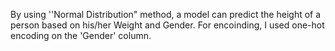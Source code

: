 By using ''Normal Distribution" method, a model can predict the height of a person based on his/her Weight and Gender. For encoinding, I used one-hot encoding on the 'Gender' column.
